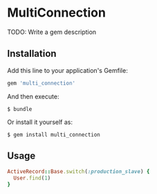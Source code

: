 # MultiConnection

TODO: Write a gem description

## Installation

Add this line to your application's Gemfile:

```ruby
gem 'multi_connection'
```

And then execute:

    $ bundle

Or install it yourself as:

    $ gem install multi_connection

## Usage

```ruby
ActiveRecord::Base.switch(:production_slave) {
  User.find(1)
}
```
